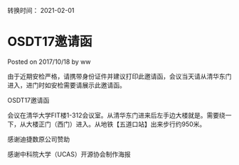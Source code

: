 转换时间： 2021-02-01

# OSDT17邀请函
Posted on 2017/10/18 by ww

由于近期安检严格，请携带身份证件并建议打印此邀请函，会议当天请从清华东门进入，进门时如安检需要请展示此邀请函。

OSDT17邀请函

会议在清华大学FIT楼1-312会议室。从清华东门进来后左手边大楼就是。需要绕一下，从大楼正门（西门）进入。从地铁【五道口站】出来步行约950米。

感谢迪捷数原公司赞助



感谢中科院大学（UCAS）开源协会制作海报
